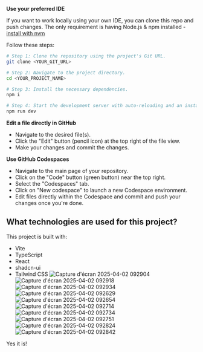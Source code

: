 **Use your preferred IDE**

If you want to work locally using your own IDE, you can clone this repo and push changes.
The only requirement is having Node.js & npm installed - [install with nvm](https://github.com/nvm-sh/nvm#installing-and-updating)

Follow these steps:

```sh
# Step 1: Clone the repository using the project's Git URL.
git clone <YOUR_GIT_URL>

# Step 2: Navigate to the project directory.
cd <YOUR_PROJECT_NAME>

# Step 3: Install the necessary dependencies.
npm i

# Step 4: Start the development server with auto-reloading and an instant preview.
npm run dev
```

**Edit a file directly in GitHub**

- Navigate to the desired file(s).
- Click the "Edit" button (pencil icon) at the top right of the file view.
- Make your changes and commit the changes.

**Use GitHub Codespaces**

- Navigate to the main page of your repository.
- Click on the "Code" button (green button) near the top right.
- Select the "Codespaces" tab.
- Click on "New codespace" to launch a new Codespace environment.
- Edit files directly within the Codespace and commit and push your changes once you're done.

## What technologies are used for this project?

This project is built with:

- Vite
- TypeScript
- React
- shadcn-ui
- Tailwind CSS
![Capture d'écran 2025-04-02 092904](https://github.com/user-attachments/assets/a91314fb-5ee5-4ed4-bbab-3c11fbf50406)
![Capture d'écran 2025-04-02 092918](https://github.com/user-attachments/assets/b1287d4f-0c01-4f57-82e9-e915c8fe7ebf)
![Capture d'écran 2025-04-02 092934](https://github.com/user-attachments/assets/a98dd32b-5e40-48d2-92c4-9b9b9d5d8bbc)
![Capture d'écran 2025-04-02 092629](https://github.com/user-attachments/assets/964f1f6d-ecad-45cf-a4dc-775c1f088685)
![Capture d'écran 2025-04-02 092654](https://github.com/user-attachments/assets/fe7ce43a-ad5e-43cb-80a1-d9ccaabf521e)
![Capture d'écran 2025-04-02 092714](https://github.com/user-attachments/assets/c1586d7a-b342-4e2b-a494-929586ef3744)
![Capture d'écran 2025-04-02 092734](https://github.com/user-attachments/assets/87a3cc15-7b00-42f4-a392-2ca024bc0bb0)
![Capture d'écran 2025-04-02 092751](https://github.com/user-attachments/assets/99202ac6-35be-47d0-9ac0-4c437d22854c)
![Capture d'écran 2025-04-02 092824](https://github.com/user-attachments/assets/789ac8b6-74c0-4a4f-9191-b6394780ae3b)
![Capture d'écran 2025-04-02 092842](https://github.com/user-attachments/assets/f9b5d0d8-e09d-4c76-9876-a79c8b1eafee)

Yes it is!

